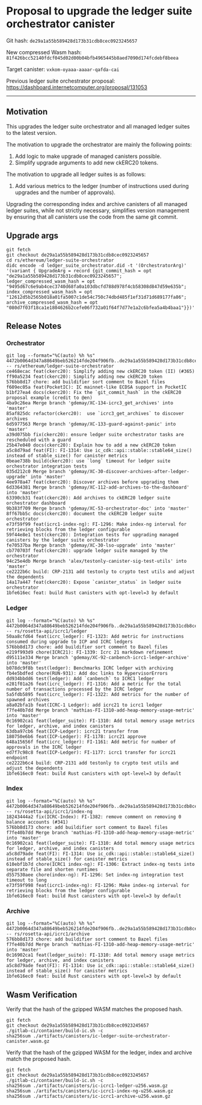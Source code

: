 # Proposal to upgrade the ledger suite orchestrator canister

Git hash: `de29a1a55b589428d173b31cdb8cec0923245657`

New compressed Wasm hash: `81f426bcc52140fdcf045d02d00b04bfb4965445b8aed7090d174fcdebf8beea`

Target canister: `vxkom-oyaaa-aaaar-qafda-cai`

Previous ledger suite orchestrator proposal: https://dashboard.internetcomputer.org/proposal/131053

---

## Motivation

This upgrades the ledger suite orchestrator and all managed ledger suites to the latest version.

The motivation to upgrade the orchestrator are mainly the following points:
1. Add logic to make upgrade of managed canisters possible.
2. Simplify upgrade arguments to add new ckERC20 tokens.

The motivation to upgrade all ledger suites is as follows:
1. Add various metrics to the ledger (number of instructions used during upgrades and the number of approvals).

Upgrading the corresponding index and archive canisters of all managed ledger suites, while not strictly necessary, simplifies version management by ensuring that all canisters use the code from the same git commit.


## Upgrade args

```
git fetch
git checkout de29a1a55b589428d173b31cdb8cec0923245657
cd rs/ethereum/ledger-suite-orchestrator
didc encode -d ledger_suite_orchestrator.did -t '(OrchestratorArg)' '(variant { UpgradeArg = record {git_commit_hash = opt "de29a1a55b589428d173b31cdb8cec0923245657"; ledger_compressed_wasm_hash = opt "9495d67c6e9ab4cec3740d68fa0a103dbcfd788d978f4cb58308d847d59e635b"; index_compressed_wasm_hash = opt "12612d5b2565b018a01fa5007c1de54c750c74dbd485f1ef31d71d689177fa86"; archive_compressed_wasm_hash = opt "080d7f03f18ca1e1804626b2cefe06f732a01f64f7d77e1a2c6bfea5a4b4baa1"}})'
```

## Release Notes

### Orchestrator

```
git log --format="%C(auto) %h %s" 4472b0064d347a88649beb526214fde204f906fb..de29a1a55b589428d173b31cdb8cec0923245657 -- rs/ethereum/ledger-suite-orchestrator
ce468ecac feat(ckerc20): Simplify adding new ckERC20 token (II) (#365)
ff90a5234 feat(ckerc20): Simplify adding new ckERC20 token
576bb8d17 chore: add buildifier sort comment to Bazel files
f609ec05a feat(PocketIC): IC mainnet-like ECDSA support in PocketIC
b1bf27ea4 docs(ckerc20): Fix the `git_commit_hash` in the ckERC20 proposal example (credit to @en)
4ba9c26ea Merge branch 'gdemay/XC-134-icrc3_get_archives' into 'master'
85af825dc refactor(ckerc20):  use `icrc3_get_archives` to discover archives
6d5977563 Merge branch 'gdemay/XC-133-guard-against-panic' into 'master'
a39d075bb fix(ckerc20): ensure ledger suite orchestrator tasks are rescheduled with a guard
25b47e040 docs(ckerc20): Explain how to add a new ckERC20 token
a5c8d79ad feat(FI): FI-1314: Use ic_cdk::api::stable::stable64_size() instead of stable_size() for canister metrics
0beae738b build(ckerc20): use `long` timeout for ledger suite orchestrator integration tests
035d212c0 Merge branch 'gdemay/XC-30-discover-archives-after-ledger-upgrade' into 'master'
4ee978a47 feat(ckerc20): Discover archives before upgrading them
6d3364381 Merge branch 'gdemay/XC-112-add-archives-to-the-dashboard' into 'master'
63390cb31 feat(ckerc20): Add archives to ckERC20 ledger suite orchestrator dashboard
9b383f709 Merge branch 'gdemay/XC-53-orchestrator-doc' into 'master'
8ff67bb5c docs(ckerc20): document the ckERC20 ledger suite orchestrator
e73f59f99 feat(icrc1-index-ng): FI-1296: Make index-ng interval for retrieving blocks from the ledger configurable
59f44e8e1 test(ckerc20): Integration tests for upgrading managed canisters by the ledger suite orchestrator
fe70537ba Merge branch 'gdemay/XC-30-lso-upgrade' into 'master'
cb770703f feat(ckerc20): upgrade ledger suite managed by the orchestrator
94c25e4db Merge branch 'alex/testonly-canister-sig-test-utils' into 'master'
ce2222b6c build: CRP-2131 add testonly to crypto test utils and adjust the dependents
14a17a447 feat(ckerc20): Expose `canister_status` in ledger suite orchestrator
1bfe616ec feat: build Rust canisters with opt-level=3 by default
 ```

### Ledger

```
git log --format="%C(auto) %h %s" 4472b0064d347a88649beb526214fde204f906fb..de29a1a55b589428d173b31cdb8cec0923245657 -- rs/rosetta-api/icrc1/ledger
50aa8cfd64 feat(icrc_ledger): FI-1323: Add metric for instructions consumed during upgrade to ICP and ICRC ledgers
576bb8d173 chore: add buildifier sort comment to Bazel files
e219f993d9 chore(ICRC21): FI-1339: Icrc 21 markdown refinement
d95111e334 Merge branch 'gdemay/XC-92-canbench-icrc1-ledger-archive' into 'master'
b078dc9f8b test(ledger): Benchmarks ICRC ledger with archiving
fb4e5bdfed chore(RUN-931): Add doc links to HypervisorErrors
dd934bbdd6 test(ledger): Add `canbench` to ICRC1 ledger
e281f01a26 feat(icrc_ledger): FI-1316: Add a metric for the total number of transactions processed by the ICRC ledger
5a5fdb5895 feat(icrc_ledger): FI-1322: Add metrics for the number of spawned archives
a8a02bfa1b feat(ICRC-1 Ledger): add icrc21 to icrc1 ledger
f7fe40b7dd Merge branch 'mathias-FI-1310-add-heap-memory-usage-metric' into 'master'
0c16902ca1 feat(ledger_suite): FI-1310: Add total memory usage metrics for ledger, archive, and index canisters
63dba97cb6 feat(ICP-Ledger): icrc21 transfer from
180750e6b6 feat(ICP-Ledger): FI-1178: icrc21 approve
648a15656f feat(icrc_ledger): FI-1161: Add metric for number of approvals in the ICRC ledger
ed7f7c98c8 feat(ICP-Ledger): FI-1177: icrc1 transfer for icrc21 endpoint
ce2222b6c4 build: CRP-2131 add testonly to crypto test utils and adjust the dependents
1bfe616ec0 feat: build Rust canisters with opt-level=3 by default
```

### Index

```
git log --format="%C(auto) %h %s" 4472b0064d347a88649beb526214fde204f906fb..de29a1a55b589428d173b31cdb8cec0923245657 -- rs/rosetta-api/icrc1/index-ng
18243444a2 fix(ICRC-Index): FI-1382: remove comment on removing 0 balance accounts (#341)
576bb8d173 chore: add buildifier sort comment to Bazel files
f7fe40b7dd Merge branch 'mathias-FI-1310-add-heap-memory-usage-metric' into 'master'
0c16902ca1 feat(ledger_suite): FI-1310: Add total memory usage metrics for ledger, archive, and index canisters
a5c8d79ade feat(FI): FI-1314: Use ic_cdk::api::stable::stable64_size() instead of stable_size() for canister metrics
610ebf1b7d chore(ICRC1 index-ng): FI-1306: Extract index-ng tests into separate file and shorten runtimes
d557530aee chore(index-ng): FI-1296: Set index-ng integration test timeout to long
e73f59f998 feat(icrc1-index-ng): FI-1296: Make index-ng interval for retrieving blocks from the ledger configurable
1bfe616ec0 feat: build Rust canisters with opt-level=3 by default
```

### Archive

```
git log --format="%C(auto) %h %s" 4472b0064d347a88649beb526214fde204f906fb..de29a1a55b589428d173b31cdb8cec0923245657 -- rs/rosetta-api/icrc1/archive
576bb8d173 chore: add buildifier sort comment to Bazel files
f7fe40b7dd Merge branch 'mathias-FI-1310-add-heap-memory-usage-metric' into 'master'
0c16902ca1 feat(ledger_suite): FI-1310: Add total memory usage metrics for ledger, archive, and index canisters
a5c8d79ade feat(FI): FI-1314: Use ic_cdk::api::stable::stable64_size() instead of stable_size() for canister metrics
1bfe616ec0 feat: build Rust canisters with opt-level=3 by default
```

## Wasm Verification

Verify that the hash of the gzipped WASM matches the proposed hash.

```
git fetch
git checkout de29a1a55b589428d173b31cdb8cec0923245657
./gitlab-ci/container/build-ic.sh -c
sha256sum ./artifacts/canisters/ic-ledger-suite-orchestrator-canister.wasm.gz
```

Verify that the hash of the gzipped WASM for the ledger, index and archive match the proposed hash.

```
git fetch
git checkout de29a1a55b589428d173b31cdb8cec0923245657
./gitlab-ci/container/build-ic.sh -c
sha256sum ./artifacts/canisters/ic-icrc1-ledger-u256.wasm.gz
sha256sum ./artifacts/canisters/ic-icrc1-index-ng-u256.wasm.gz
sha256sum ./artifacts/canisters/ic-icrc1-archive-u256.wasm.gz
```
